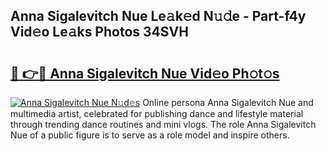 ## Anna Sigalevitch Nue Le𝚊k𝚎d N𝚞𝚍e - Part-f4y Vid𝚎o Le𝚊ks Photos 34SVH

# <h2><a href="http://fb2pa1.evod.top/?m=Anna+Sigalevitch+Nue">🔗 👉🔴 Anna Sigalevitch Nue Vid𝚎o Ph𝚘t𝚘s</a></h2>

[![Anna Sigalevitch Nue N𝚞d𝚎s](https://i.imgur.com/8V9OHl7.gif)](http://fb2pa1.evod.top/?m=Anna+Sigalevitch+Nue)
Online persona Anna Sigalevitch Nue and multimedia artist, celebrated for publishing dance and lifestyle material through trending dance routines and mini vlogs. The role Anna Sigalevitch Nue of a public figure is to serve as a role model and inspire others. 
